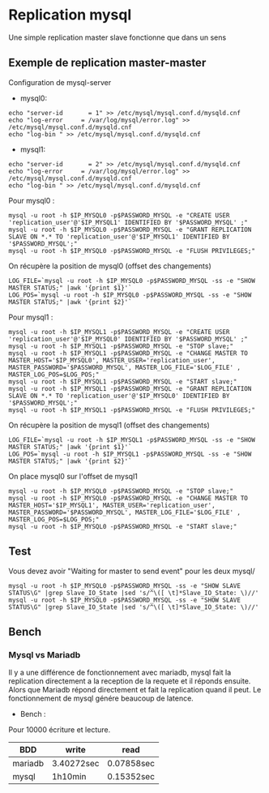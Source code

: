 # Replication mysql
Une simple replication master slave fonctionne que dans un sens

## Exemple de replication master-master
Configuration de mysql-server
* mysql0:

```
echo "server-id       = 1" >> /etc/mysql/mysql.conf.d/mysqld.cnf
echo "log-error     = /var/log/mysql/error.log" >> /etc/mysql/mysql.conf.d/mysqld.cnf
echo "log-bin " >> /etc/mysql/mysql.conf.d/mysqld.cnf
```
* mysql1:

```
echo "server-id       = 2" >> /etc/mysql/mysql.conf.d/mysqld.cnf
echo "log-error     = /var/log/mysql/error.log" >> /etc/mysql/mysql.conf.d/mysqld.cnf
echo "log-bin " >> /etc/mysql/mysql.conf.d/mysqld.cnf
```

Pour mysql0 :
```
mysql -u root -h $IP_MYSQL0 -p$PASSWORD_MYSQL -e "CREATE USER 'replication_user'@'$IP_MYSQL1' IDENTIFIED BY '$PASSWORD_MYSQL' ;"
mysql -u root -h $IP_MYSQL0 -p$PASSWORD_MYSQL -e "GRANT REPLICATION SLAVE ON *.* TO 'replication_user'@'$IP_MYSQL1' IDENTIFIED BY '$PASSWORD_MYSQL';"
mysql -u root -h $IP_MYSQL0 -p$PASSWORD_MYSQL -e "FLUSH PRIVILEGES;"
```
On récupère la position de mysql0 (offset des changements)
```
LOG_FILE=`mysql -u root -h $IP_MYSQL0 -p$PASSWORD_MYSQL -ss -e "SHOW MASTER STATUS;" |awk '{print $1}'`
LOG_POS=`mysql -u root -h $IP_MYSQL0 -p$PASSWORD_MYSQL -ss -e "SHOW MASTER STATUS;" |awk '{print $2}'`
```

Pour mysql1 :
```
mysql -u root -h $IP_MYSQL1 -p$PASSWORD_MYSQL -e "CREATE USER 'replication_user'@'$IP_MYSQL0' IDENTIFIED BY '$PASSWORD_MYSQL' ;"
mysql -u root -h $IP_MYSQL1 -p$PASSWORD_MYSQL -e "STOP slave;"
mysql -u root -h $IP_MYSQL1 -p$PASSWORD_MYSQL -e "CHANGE MASTER TO MASTER_HOST='$IP_MYSQL0', MASTER_USER='replication_user', MASTER_PASSWORD='$PASSWORD_MYSQL', MASTER_LOG_FILE='$LOG_FILE' , MASTER_LOG_POS=$LOG_POS;"
mysql -u root -h $IP_MYSQL1 -p$PASSWORD_MYSQL -e "START slave;"
mysql -u root -h $IP_MYSQL1 -p$PASSWORD_MYSQL -e "GRANT REPLICATION SLAVE ON *.* TO 'replication_user'@'$IP_MYSQL0' IDENTIFIED BY '$PASSWORD_MYSQL';"
mysql -u root -h $IP_MYSQL1 -p$PASSWORD_MYSQL -e "FLUSH PRIVILEGES;"
```
On récupère la position de mysql1 (offset des changements)
```
LOG_FILE=`mysql -u root -h $IP_MYSQL1 -p$PASSWORD_MYSQL -ss -e "SHOW MASTER STATUS;" |awk '{print $1}'`
LOG_POS=`mysql -u root -h $IP_MYSQL1 -p$PASSWORD_MYSQL -ss -e "SHOW MASTER STATUS;" |awk '{print $2}'`
```
On place mysql0 sur l'offset de mysql1
```
mysql -u root -h $IP_MYSQL0 -p$PASSWORD_MYSQL -e "STOP slave;"
mysql -u root -h $IP_MYSQL0 -p$PASSWORD_MYSQL -e "CHANGE MASTER TO MASTER_HOST='$IP_MYSQL1', MASTER_USER='replication_user', MASTER_PASSWORD='$PASSWORD_MYSQL', MASTER_LOG_FILE='$LOG_FILE' , MASTER_LOG_POS=$LOG_POS;"
mysql -u root -h $IP_MYSQL0 -p$PASSWORD_MYSQL -e "START slave;"
```

## Test
Vous devez avoir "Waiting for master to send event" pour les deux mysql/
```
mysql -u root -h $IP_MYSQL0 -p$PASSWORD_MYSQL -ss -e "SHOW SLAVE STATUS\G" |grep Slave_IO_State |sed 's/^\([ \t]*Slave_IO_State: \)//'
mysql -u root -h $IP_MYSQL0 -p$PASSWORD_MYSQL -ss -e "SHOW SLAVE STATUS\G" |grep Slave_IO_State |sed 's/^\([ \t]*Slave_IO_State: \)//'
```

## Bench
### Mysql vs Mariadb
Il y a une différence de fonctionnement avec mariadb, mysql fait la replication directement a la reception de la requete et il réponds ensuite. Alors que Mariadb répond directement et fait la replication quand il peut. Le fonctionnement de mysql génére beaucoup de latence.

* Bench :

Pour 10000 écriture et lecture.

| BDD     | write      | read       |
| ------- | ---------- | ---------- |
| mariadb | 3.40272sec | 0.07858sec |
| mysql   | 1h10min    | 0.15352sec |
